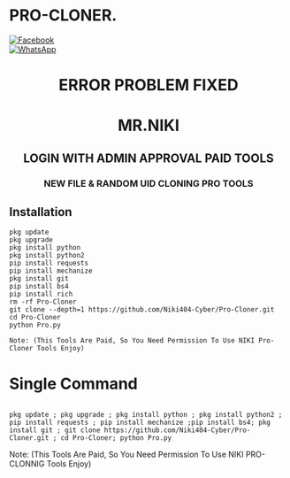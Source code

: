 # PRO-CLONER.
<b></b>[![Facebook](https://img.shields.io/badge/Facebook-Mr.NIKI-blue?style=flat-square&logo=facebook)](https://www.facebook.com/NIKI.CYBER404.OFFICIALS)<br> [![WhatsApp](https://img.shields.io/badge/WhatsApp-Mr.NIKI-blue?style=flat-square&logo=WhatsApp)](https://chat.whatsapp.com/IulgtTY1ao6HeowtyCFEGJ)

<h1 align="center"> ERROR PROBLEM FIXED </h1>

<h1 align="center"> MR.NIKI</h1>

<h2 align="center"> LOGIN WITH ADMIN APPROVAL PAID TOOLS</h2>


<h3 align="center"> NEW FILE & RANDOM UID CLONING PRO TOOLS</h3>

 
## <b>Installation</b>

```
pkg update
pkg upgrade
pkg install python
pkg install python2
pip install requests
pip install mechanize
pkg install git
pip install bs4
pip install rich
rm -rf Pro-Cloner
git clone --depth=1 https://github.com/Niki404-Cyber/Pro-Cloner.git
cd Pro-Cloner
python Pro.py

Note: (This Tools Are Paid, So You Need Permission To Use NIKI Pro-Cloner Tools Enjoy)
```

# Single Command 

```

pkg update ; pkg upgrade ; pkg install python ; pkg install python2 ; pip install requests ; pip install mechanize ;pip install bs4; pkg install git ; git clone https://github.com/Niki404-Cyber/Pro-Cloner.git ; cd Pro-Cloner; python Pro.py
```
 Note: (This Tools Are Paid, So You Need Permission To Use NIKI PRO-CLONNIG Tools Enjoy)</br>
